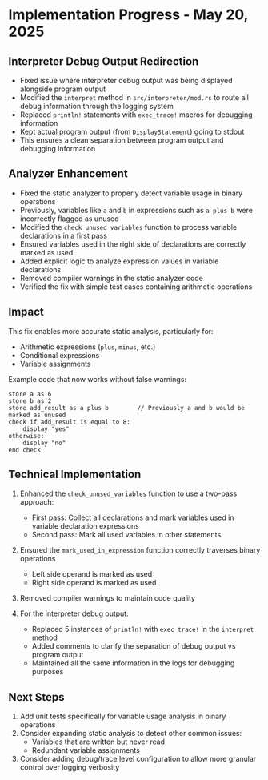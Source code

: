 # Implementation Progress - May 20, 2025

## Interpreter Debug Output Redirection

- Fixed issue where interpreter debug output was being displayed alongside program output
- Modified the `interpret` method in `src/interpreter/mod.rs` to route all debug information through the logging system
- Replaced `println!` statements with `exec_trace!` macros for debugging information
- Kept actual program output (from `DisplayStatement`) going to stdout
- This ensures a clean separation between program output and debugging information

## Analyzer Enhancement

- Fixed the static analyzer to properly detect variable usage in binary operations
- Previously, variables like `a` and `b` in expressions such as `a plus b` were incorrectly flagged as unused
- Modified the `check_unused_variables` function to process variable declarations in a first pass
- Ensured variables used in the right side of declarations are correctly marked as used
- Added explicit logic to analyze expression values in variable declarations
- Removed compiler warnings in the static analyzer code
- Verified the fix with simple test cases containing arithmetic operations

## Impact

This fix enables more accurate static analysis, particularly for:
- Arithmetic expressions (`plus`, `minus`, etc.)
- Conditional expressions
- Variable assignments

Example code that now works without false warnings:
```
store a as 6
store b as 2
store add_result as a plus b        // Previously a and b would be marked as unused
check if add_result is equal to 8:
    display "yes"
otherwise:
    display "no"
end check
```

## Technical Implementation

1. Enhanced the `check_unused_variables` function to use a two-pass approach:
   - First pass: Collect all declarations and mark variables used in variable declaration expressions
   - Second pass: Mark all used variables in other statements
   
2. Ensured the `mark_used_in_expression` function correctly traverses binary operations
   - Left side operand is marked as used
   - Right side operand is marked as used

3. Removed compiler warnings to maintain code quality

4. For the interpreter debug output:
   - Replaced 5 instances of `println!` with `exec_trace!` in the `interpret` method
   - Added comments to clarify the separation of debug output vs program output
   - Maintained all the same information in the logs for debugging purposes

## Next Steps

1. Add unit tests specifically for variable usage analysis in binary operations
2. Consider expanding static analysis to detect other common issues:
   - Variables that are written but never read
   - Redundant variable assignments
3. Consider adding debug/trace level configuration to allow more granular control over logging verbosity
